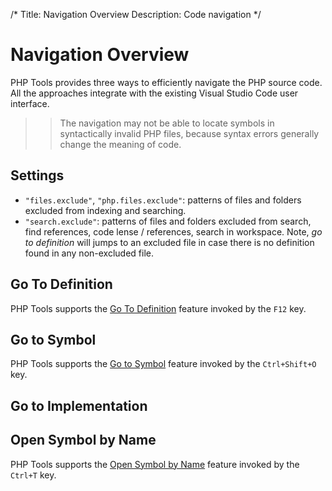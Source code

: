 /*
Title: Navigation Overview
Description: Code navigation 
*/

# Navigation Overview

PHP Tools provides three ways to efficiently navigate the PHP source code. All the approaches integrate with the existing Visual Studio Code user interface. 

>> The navigation may not be able to locate symbols in syntactically invalid PHP files, because syntax errors generally change the meaning of code.

## Settings

- `"files.exclude"`, `"php.files.exclude"`: patterns of files and folders excluded from indexing and searching.
- `"search.exclude"`: patterns of files and folders excluded from search, find references, code lense / references, search in workspace. Note, _go to definition_ will jumps to an excluded file in case there is no definition found in any non-excluded file.

## Go To Definition

PHP Tools supports the [Go To Definition](https://code.visualstudio.com/docs/editor/editingevolved#_go-to-definition) feature invoked by the `F12` key.

## Go to Symbol

PHP Tools supports the [Go to Symbol](https://code.visualstudio.com/docs/editing/editingevolved#_go-to-symbol) feature invoked by the `Ctrl+Shift+O` key.

## Go to Implementation

## Open Symbol by Name

PHP Tools supports the [Open Symbol by Name](https://code.visualstudio.com/docs/editor/editingevolved#_open-symbol-by-name) feature invoked by the `Ctrl+T` key.
